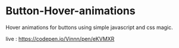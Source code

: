 # Button-Hover-animations
Hover animations for buttons using simple javascript and css magic.


live : https://codepen.io/Vinnn/pen/eKVMXR
